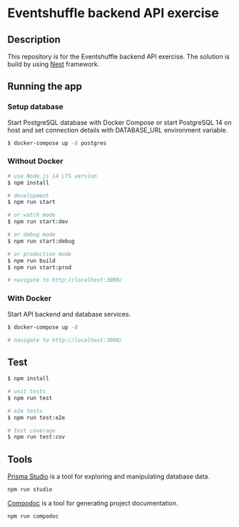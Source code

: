 # Eventshuffle backend API exercise

## Description

This repository is for the Eventshuffle backend API exercise. The solution is build by using [Nest](https://nestjs.com/) framework.

## Running the app

### Setup database

Start PostgreSQL database with Docker Compose or start PostgreSQL 14 on host and set connection details with DATABASE_URL environment variable.

```bash
$ docker-compose up -d postgres
```

### Without Docker

```bash
# use Node.js 14 LTS version
$ npm install

# development
$ npm run start

# or watch mode
$ npm run start:dev

# or debug mode
$ npm run start:debug

# or production mode
$ npm run build
$ npm run start:prod

# navigate to http://localhost:3000/
```

### With Docker

Start API backend and database services.

```bash
$ docker-compose up -d

# navigate to http://localhost:3000/
```

## Test

```bash
$ npm install

# unit tests
$ npm run test

# e2e tests
$ npm run test:e2e

# test coverage
$ npm run test:cov
```

## Tools

[Prisma Studio](https://www.prisma.io/studio) is a tool for exploring and manipulating database data.

```bash
npm run studio
```

[Compodoc](https://docs.nestjs.com/recipes/documentation) is a tool for generating project documentation.

```bash
npm run compodoc
```
